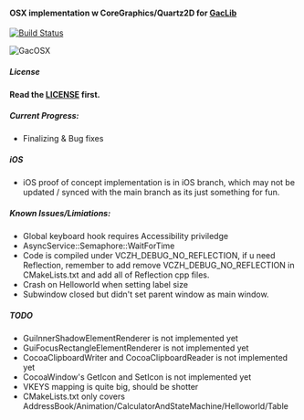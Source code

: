 #### OSX implementation w CoreGraphics/Quartz2D for [GacLib](http://www.gaclib.net)

[![Build Status](https://travis-ci.org/vczh-libraries/iGac.svg?branch=master)](https://travis-ci.org/vczh-libraries/iGac)

![GacOSX](https://darkfall.me/resource/gac_osx.jpg)

##### License

**Read the [LICENSE](https://github.com/vczh-libraries/iGac/blob/master/LICENSE.md) first.**

##### Current Progress:
* Finalizing & Bug fixes

##### iOS
* iOS proof of concept implementation is in iOS branch, which may not be updated / synced with the main branch as its just something for fun.

##### Known Issues/Limiations:
* Global keyboard hook requires Accessibility priviledge
* AsyncService::Semaphore::WaitForTime
* Code is compiled under VCZH_DEBUG_NO_REFLECTION, if u need Reflection, remember to add remove VCZH_DEBUG_NO_REFLECTION in CMakeLists.txt and add all of Reflection cpp files.
* Crash on Helloworld when setting label size
* Subwindow closed but didn't set parent window as main window.

##### TODO
* GuiInnerShadowElementRenderer is not implemented yet
* GuiFocusRectangleElementRenderer is not implemented yet
* CocoaClipboardWriter and CocoaClipboardReader is not implemented yet
* CocoaWindow's GetIcon and SetIcon is not implemented yet
* VKEYS mapping is quite big, should be shotter
* CMakeLists.txt only covers AddressBook/Animation/CalculatorAndStateMachine/Helloworld/Table
